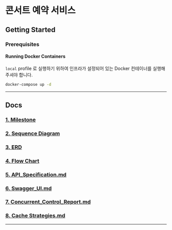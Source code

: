 # 콘서트 예약 서비스

## Getting Started

### Prerequisites

#### Running Docker Containers

`local` profile 로 실행하기 위하여 인프라가 설정되어 있는 Docker 컨테이너를 실행해주셔야 합니다.

```bash
docker-compose up -d
```
---

## Docs

### [1. Milestone](docs/01_Milestone.md)
### [2. Sequence Diagram](docs/02_SequenceDiagram.md)
### [3. ERD](docs/03_ERD.md)
### [4. Flow Chart](docs/04_FlowChart.md)
### [5. API_Specification.md](docs/05_API_Specification.md)
### [6. Swagger_UI.md](docs/06_Swagger_UI.md)
### [7. Concurrent_Control_Report.md](docs/07_Concurrent_Control_Report.md)
### [8. Cache Strategies.md](docs/08_Cache_Strategies.md)

---
